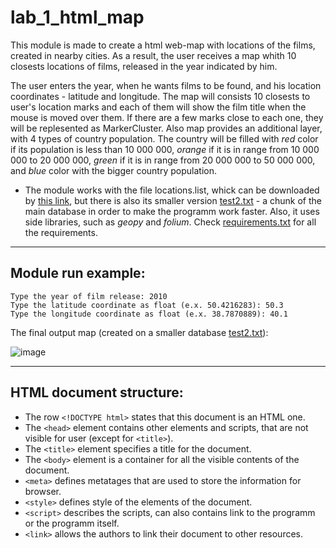# lab_1_html_map

This module is made to create a html web-map with locations of the films, created in nearby cities. As a result, the user receives a map whith 10 closests locations of films, released in the year indicated by him.

The user enters the year, when he wants films to be found, and his location coordinates - latitude and longitude. The map will consists 10 closests to user's location marks and each of them will show the film title when the mouse is moved over them. If there are a few marks close to each one, they will be replesented as MarkerCluster. Also map provides an additional layer, with 4 types of country population. The country will be filled with *red* color if its population is less than 10 000 000, *orange* if it is in range from 10 000 000 to 20 000 000, *green* if it is in range from 20 000 000 to 50 000 000, and *blue* color with the bigger country population.

- The module works with the file locations.list, whick can be downloaded by [this link](https://drive.google.com/file/d/11KVCDMVb8H0vKzb8bx7VvqOlBUxUfL6x/view?usp=sharing), but there is also its smaller version [test2.txt](https://github.com/alorthius/lab_1_html_map/blob/main/test2.txt) - a chunk of the main database in order to make the programm work faster. Also, it uses side libraries, such as *geopy* and *folium*. Check [requirements.txt](https://github.com/alorthius/lab_1_html_map/blob/main/requirements.txt) for all the requirements.

----

## Module run example:
```
Type the year of film release: 2010
Type the latitude coordinate as float (e.x. 50.4216283): 50.3
Type the longitude coordinate as float (e.x. 38.7870889): 40.1
```
The final output map (created on a smaller database [test2.txt](https://github.com/alorthius/lab_1_html_map/blob/main/test2.txt)):

![image](https://user-images.githubusercontent.com/73172589/108108684-9d855400-7099-11eb-8679-7c639d6e1158.png)

----

## HTML document structure:

- The row `<!DOCTYPE html>` states that this document is an HTML one.
- The `<head>` element contains other elements and scripts, that are not visible for user (except for `<title>`).
- The `<title>` element specifies a title for the document.
- The `<body>` element is a container for all the visible contents of the document.
- `<meta>` defines metatages that are used to store the information for browser.
- `<style>` defines style of the elements of the document.
- `<script>` describes the scripts, can also contains link to the programm or the programm itself.
- `<link>` allows the authors to link their document to other resources.
